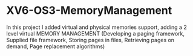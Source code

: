 # XV6-OS3-MemoryManagement
In this project I added virtual and physical memories support, adding a 2 level virtual MEMORY MANAGEMENT (Developing a paging framework, Supplied file framework, Storing pages in files, Retrieving pages on demand, Page replacement algorithms)
